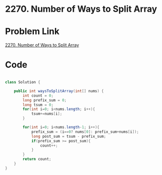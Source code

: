 # 2270. Number of Ways to Split Array

# Problem Link
[2270. Number of Ways to Split Array](https://leetcode.com/problems/number-of-ways-to-split-array/description/)

# Code

```java 

class Solution {

    public int waysToSplitArray(int[] nums) {
        int count = 0;
        long prefix_sum = 0;
        long tsum = 0;
        for(int i=0; i<nums.length; i++){
            tsum+=nums[i];
        }

        for(int i=0; i<nums.length-1; i++){
            prefix_sum = (i==0? nums[0]: prefix_sum+nums[i]);
            long post_sum = tsum - prefix_sum;
            if(prefix_sum >= post_sum){
                count++;
            }
        }
        return count;
    }
}
